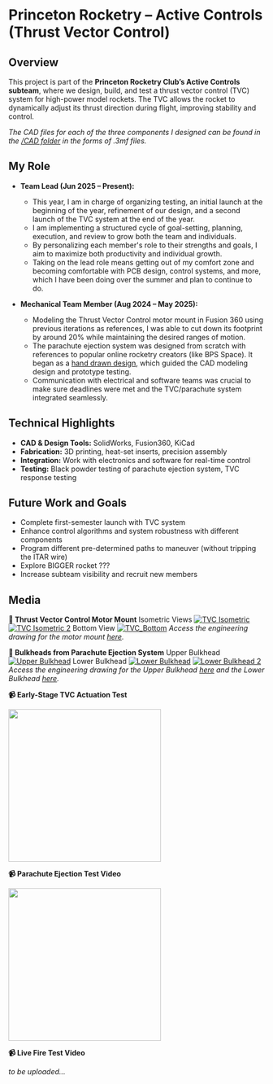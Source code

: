 # Princeton Rocketry – Active Controls (Thrust Vector Control)

## Overview
This project is part of the **Princeton Rocketry Club’s Active Controls subteam**, where we design, build, and test a thrust vector control (TVC) system for high-power model rockets. The TVC allows the rocket to dynamically adjust its thrust direction during flight, improving stability and control.

*The CAD files for each of the three components I designed can be found in the [/CAD folder](CAD/) in the forms of .3mf files.*

## My Role
- **Team Lead (Jun 2025 – Present):**  
  - This year, I am in charge of organizing testing, an initial launch at the beginning of the year, refinement of our design, and a second launch of the TVC system at the end of the year.
  - I am implementing a structured cycle of goal-setting, planning, execution, and review to grow both the team and individuals.  
  - By personalizing each member's role to their strengths and goals, I aim to maximize both productivity and individual growth.
  - Taking on the lead role means getting out of my comfort zone and becoming comfortable with PCB design, control systems, and more, which I have been doing over the summer and plan to continue to do.

- **Mechanical Team Member (Aug 2024 – May 2025):**  
  - Modeling the Thrust Vector Control motor mount in Fusion 360 using previous iterations as references, I was able to cut down its footprint by around 20% while maintaining the desired ranges of motion.
  - The parachute ejection system was designed from scratch with references to popular online rocketry creators (like BPS Space). It began as a [hand drawn design](sketches/bulkheads_sketch.jpg), which guided the CAD modeling design and prototype testing.
  - Communication with electrical and software teams was crucial to make sure deadlines were met and the TVC/parachute system integrated seamlessly.

## Technical Highlights
- **CAD & Design Tools:** SolidWorks, Fusion360, KiCad
- **Fabrication:** 3D printing, heat-set inserts, precision assembly  
- **Integration:** Work with electronics and software for real-time control  
- **Testing:** Black powder testing of parachute ejection system, TVC response testing

## Future Work and Goals
- Complete first-semester launch with TVC system  
- Enhance control algorithms and system robustness with different components
- Program different pre-determined paths to maneuver (without tripping the ITAR wire)
- Explore BIGGER rocket ??? 
- Increase subteam visibility and recruit new members  

## Media
**📸 Thrust Vector Control Motor Mount**
Isometric Views
[![TVC Isometric](images/tvc_1.png)](images/tvc_1.png)
[![TVC Isometric 2](images/tvc_2.png)](images/tvc_2.png)
Bottom View
[![TVC_Bottom](images/tvc_3.png)](images/tvc_3.png)
*Access the engineering drawing for the motor mount [here](drawings/motor_mount_drawing.pdf).*

**📸 Bulkheads from Parachute Ejection System**
Upper Bulkhead
[![Upper Bulkhead](images/upper_bulkhead.png)](images/upper_bulkhead.png)
Lower Bulkhead
[![Lower Bulkhead](images/lower_bulkhead.png)](images/lower_bulkhead.png)
[![Lower Bulkhead 2](images/lower_bulkhead2.png)](images/lower_bulkhead2.png)
*Access the engineering drawing for the Upper Bulkhead [here](drawings/upper_bulkhead_drawing.pdf) and the Lower Bulkhead [here](drawings/lower_bulkhead_drawing.pdf).*

**📹 Early-Stage TVC Actuation Test**

<a href="videos/tvc_actuation.mov">
  <img src="images/tvc_test_thumb.jpg" width="300">
</a>

**📹 Parachute Ejection Test Video**

<a href="videos/parachute_test.MOV">
  <img src="images/parachute_test_thumb.jpg" width="300">
</a>

**📹 Live Fire Test Video**

*to be uploaded...*
